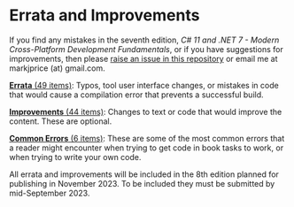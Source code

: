 # Errata and Improvements

If you find any mistakes in the seventh edition, *C# 11 and .NET 7 - Modern Cross-Platform Development Fundamentals*, or if you have suggestions for improvements, then please [raise an issue in this repository](https://github.com/markjprice/cs11dotnet7/issues) or email me at markjprice (at) gmail.com.

[**Errata** (49 items)](errata.md): Typos, tool user interface changes, or mistakes in code that would cause a compilation error that prevents a successful build.

[**Improvements** (44 items)](improvements.md): Changes to text or code that would improve the content. These are optional.

[**Common Errors** (6 items)](common-errors.md): These are some of the most common errors that a reader might encounter when trying to get code in book tasks to work, or when trying to write your own code. 

All errata and improvements will be included in the 8th edition planned for publishing in November 2023. To be included they must be submitted by mid-September 2023.
